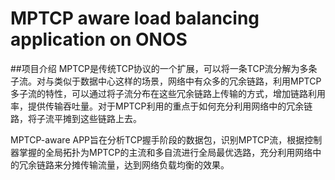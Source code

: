 # MPTCP aware load balancing application on ONOS

##项目介绍
  MPTCP是传统TCP协议的一个扩展，可以将一条TCP流分解为多条子流。对与类似于数据中心这样的场景，网络中有众多的冗余链路，利用MPTCP多子流的特性，可以通过将子流分布在这些冗余链路上传输的方式，增加链路利用率，提供传输吞吐量。对于MPTCP利用的重点于如何充分利用网络中的冗余链路，将子流平摊到这些链路上去。
  
  MPTCP-aware APP旨在分析TCP握手阶段的数据包，识别MPTCP流，根据控制器掌握的全局拓扑为MPTCP的主流和多自流进行全局最优选路，充分利用网络中的冗余链路来分摊传输流量，达到网络负载均衡的效果。